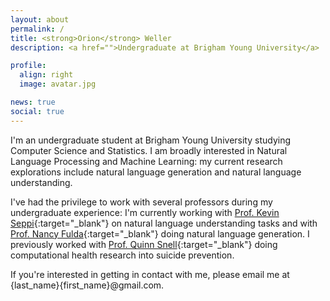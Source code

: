 ```yaml
---
layout: about
permalink: /
title: <strong>Orion</strong> Weller
description: <a href="">Undergraduate at Brigham Young University</a>

profile:
  align: right
  image: avatar.jpg

news: true
social: true
---
```


I'm an undergraduate student at Brigham Young University studying Computer Science and Statistics.  I am broadly interested in Natural Language Processing and Machine Learning: my current research explorations include natural language generation and natural language understanding.

I've had the privilege to work with several professors during my undergraduate experience: I'm currently working with [Prof. Kevin Seppi](https://byu-aml.github.io/){:target="\_blank"} on natural language understanding tasks and with [Prof. Nancy Fulda](https://cs.byu.edu/faculty/neo){:target="\_blank"} doing natural language generation.  I previously worked with [Prof. Quinn Snell](https://cs.byu.edu/faculty/snell/){:target="\_blank"} doing computational health research into suicide prevention.

If you're interested in getting in contact with me, please email me at {last_name}{first_name}@gmail.com.


